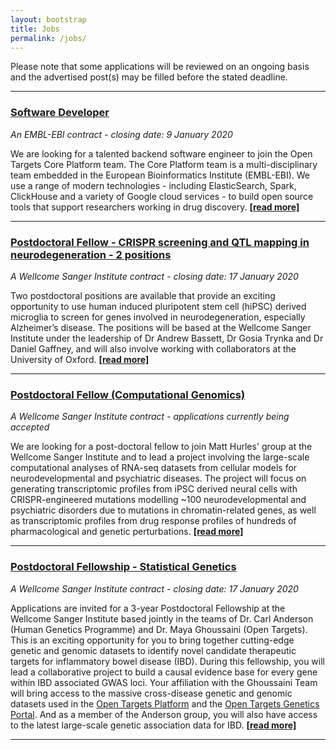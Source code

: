```yaml
---
layout: bootstrap
title: Jobs
permalink: /jobs/
---
```

Please note that some applications will be reviewed on an ongoing basis and the advertised post(s) may be filled before the stated deadline. 

***

### [Software Developer](https://www.embl.de/jobs/searchjobs/index.php?ref=EBI01565)
*An EMBL-EBI contract - closing date: 9 January 2020*

We are looking for a talented backend software engineer to join the Open Targets Core Platform team. The Core Platform team is a multi-disciplinary team embedded in the European Bioinformatics Institute (EMBL-EBI). We use a range of modern technologies - including ElasticSearch, Spark, ClickHouse and a variety of Google cloud services - to build open source tools that support researchers working in drug discovery. __[[read more]](https://www.embl.de/jobs/searchjobs/index.php?ref=EBI01565)__

***

### [Postdoctoral Fellow - CRISPR screening and QTL mapping in neurodegeneration - 2 positions](https://jobs.sanger.ac.uk/vacancy/postdoctoral-fellow-crispr-screening-and-qtl-mapping-in-neurodegeneration-405888.html)
*A Wellcome Sanger Institute contract - closing date: 17 January 2020*

Two postdoctoral positions are available that provide an exciting opportunity to use human induced pluripotent stem cell (hiPSC) derived microglia to screen for genes involved in neurodegeneration, especially Alzheimer’s disease. The positions will be based at the Wellcome Sanger Institute under the leadership of Dr Andrew Bassett, Dr Gosia Trynka and Dr Daniel Gaffney, and will also involve working with collaborators at the University of Oxford.  __[[read more]](https://jobs.sanger.ac.uk/vacancy/postdoctoral-fellow-crispr-screening-and-qtl-mapping-in-neurodegeneration-405888.html)__

***

### [Postdoctoral Fellow (Computational Genomics)](https://jobs.sanger.ac.uk/vacancy/postdoctoral-fellow-computational-genomics-394572.html)
*A Wellcome Sanger Institute contract - applications currently being accepted*

We are looking for a post-doctoral fellow to join Matt Hurles' group at the Wellcome Sanger Institute and to lead a project involving the large-scale computational analyses of RNA-seq datasets from cellular models for neurodevelopmental and psychiatric diseases. The project will focus on generating transcriptomic profiles from iPSC derived neural cells with CRISPR-engineered mutations modelling ~100 neurodevelopmental and psychiatric disorders due to mutations in chromatin-related genes, as well as transcriptomic profiles from drug response profiles of hundreds of pharmacological and genetic perturbations. __[[read more]](https://jobs.sanger.ac.uk/vacancy/postdoctoral-fellow-computational-genomics-394572.html)__

***

### [Postdoctoral Fellowship - Statistical Genetics](https://jobs.sanger.ac.uk/vacancy/postdoctoral-fellowship-statistical-genetics-407895.html)
*A Wellcome Sanger Institute contract - closing date: 17 January 2020*

Applications are invited for a 3-year Postdoctoral Fellowship at the Wellcome Sanger Institute based jointly in the teams of Dr. Carl Anderson (Human Genetics Programme) and Dr. Maya Ghoussaini (Open Targets). This is an exciting opportunity for you to bring together cutting-edge genetic and genomic datasets to identify novel candidate therapeutic targets for inflammatory bowel disease (IBD). During this fellowship, you will lead a collaborative project to build a causal evidence base for every gene within IBD associated GWAS loci. Your affiliation with the Ghoussaini Team will bring access to the massive cross-disease genetic and genomic datasets used in the [Open Targets Platform](https://www.targetvalidation.org/) and the [Open Targets Genetics Portal](https://genetics.opentargets.org). And as a member of the Anderson group, you will also have access to the latest large-scale genetic association data for IBD. __[[read more]](https://jobs.sanger.ac.uk/vacancy/postdoctoral-fellowship-statistical-genetics-407895.html)__

***